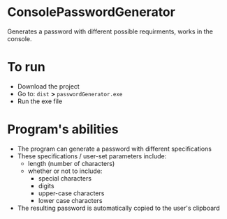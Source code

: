 # ConsolePasswordGenerator
Generates a password with different possible requirments, works in the console.

# To run
- Download the project
- Go to: `dist` **>** `passwordGenerator.exe`
- Run the exe file

# Program's abilities
- The program can generate a password with different specifications
- These specifications / user-set parameters include: 
   - length (number of characters) 
   - whether or not to include:
      * special characters
      * digits
      * upper-case characters
      * lower case characters
- The resulting password is automatically copied to the user's clipboard
   
